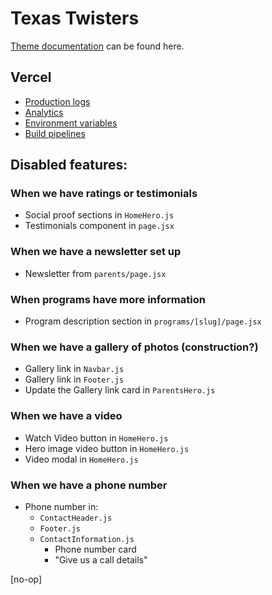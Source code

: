 # Texas Twisters

[Theme documentation](https://gist.github.com/austintoddj/3ba694ec4188dc89ece007a4b03a6335) can be found here.

## Vercel

- [Production logs](https://vercel.com/austintoddj/texastwisters/logs?page=1&timeline=past30Minutes&startDate=1692278653700&endDate=1692280453700)
- [Analytics](https://vercel.com/austintoddj/texastwisters/analytics)
- [Environment variables](https://vercel.com/austintoddj/texastwisters/settings/environment-variables)
- [Build pipelines](https://vercel.com/austintoddj/texastwisters/deployments)

## Disabled features:

### When we have ratings or testimonials

- Social proof sections in `HomeHero.js`
- Testimonials component in `page.jsx`

### When we have a newsletter set up

- Newsletter from `parents/page.jsx`

### When programs have more information

- Program description section in `programs/[slug]/page.jsx`

### When we have a gallery of photos (construction?)

- Gallery link in `Navbar.js`
- Gallery link in `Footer.js`
- Update the Gallery link card in `ParentsHero.js`

### When we have a video

- Watch Video button in `HomeHero.js`
- Hero image video button in `HomeHero.js`
- Video modal in `HomeHero.js`

### When we have a phone number

- Phone number in:
  - `ContactHeader.js`
  - `Footer.js`
  - `ContactInformation.js`
    - Phone number card
    - "Give us a call details"

[no-op]
